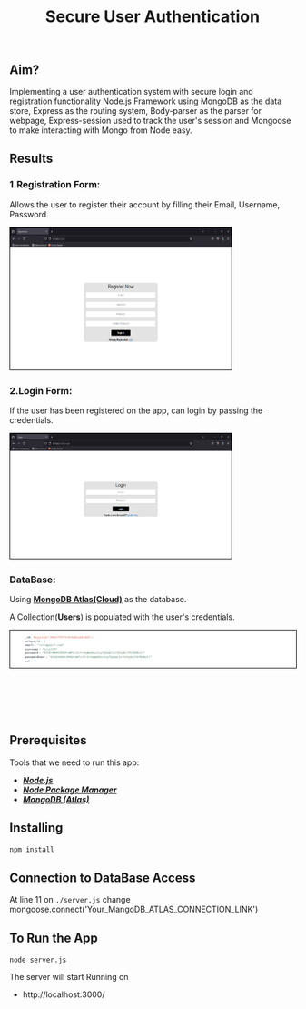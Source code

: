 <h1 align="center">
    <b>Secure User Authentication<br> </b> 
<br>
</h1>


## Aim?
Implementing a user authentication system with secure login and registration functionality Node.js Framework using MongoDB as the data store, Express as the routing system, Body-parser as the parser for webpage, Express-session used  to track the user's session and Mongoose to make interacting with Mongo from Node easy.

## Results

### 1.Registration Form:

Allows the user to register their account by filling their Email, Username, Password.

<img src="./docs/RegistrationForm.png" height="250" width="390" style="border: 1px solid black;">

### 2.Login Form:
If the user has been registered on the app, can login by passing the credentials.

<img src="./docs/LoginForm.png" height="220" width="390" style="border: 1px solid black;">



### DataBase:
Using **[MongoDB Atlas(Cloud)](https://www.mongodb.com/cloud/atlas)** as the database. 

A Collection(**Users**) is populated with the user's credentials.

<img src="./docs/Screenshot 2024-07-05 050415.png"  width="720" style="border: 1px solid black;"><br><br>

<br>
<br>
<br>

## Prerequisites
Tools that we need to run this app:

- ***[Node.js](https://nodejs.org/en/)***
- ***[Node Package Manager](https://www.npmjs.com/get-npm)***
- ***[MongoDB (Atlas)](https://www.mongodb.com/cloud/atlas)***

## Installing
```
npm install
```
## Connection to DataBase Access
At line 11 on ```./server.js``` change mongoose.connect('Your_MangoDB_ATLAS_CONNECTION_LINK')

## To Run the App
```
node server.js
```

The server will start Running on
+ http://localhost:3000/

